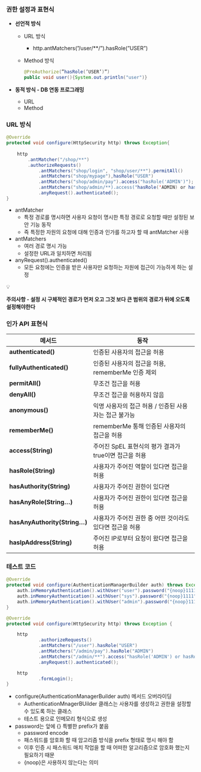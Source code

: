 ### 권한 설정과 표현식

- **선언적 방식**
    - URL 방식
        - http.antMatchers(”/user/**/”).hasRole(”USER”)
    - Method 방식

        ```java
        @PreAuthorize(”hasRole(’USER’)”)
        public void user(){System.out.println("user")}
        ```

- **동적 방식 - DB 연동 프로그래밍**
    - URL
    - Method

### URL 방식

```java
@Override
protected void configure(HttpSecurity http) throws Exception{
	
	http
		.antMatcher("/shop/**")
		.authorizeRequests()
			.antMatchers("shop/login", "shop/user/**").permitAll()
			.antMatchers("shop/mypage"),hasRole("USER")
			.antMatchers("shop/admin/pay").access("hasRole('ADMIN')");
			.antMatchers("shop/admin/**).access("hasRole('ADMIN) or hasRole('SYS')")
			.anyRequest().authenticated();
}
```

- antMatcher
    - 특정 경로를 명시하면 사용자 요청이 명시한 특정 경로로 요청할 때만 설정된 보안 기능 동작
    - 즉 특정한 자원의 요청에 대해 인증과 인가를 하고자 할 때 antMatcher 사용
- antMatchers
    - 여러 경로 명시 가능
    - 설정한 URL과 일치하면 처리됨
- anyRequest().authenticated()
    - 모든 요청에는 인증을 받은 사용자만 요청하는 자원에 접근이 가능하게 하는 설정

<aside>
💡

**주의사항 - 설정 시 구체적인 경로가 먼저 오고 그것 보다 큰 범위의 경로가 뒤에 오도록 설정해야한다**

</aside>

### 인가 API 표현식

| 메서드 | 동작 |
| --- | --- |
| **authenticated()** | 인증된 사용자의 접근을 허용  |
| **fullyAuthenticated()** | 인증된 사용자의 접근을 허용, rememberMe 인증 제외  |
| **permitAll()** | 무조건 접근을 허용 |
| **denyAll()** | 무조건 접근을 허용하지 않음 |
| **anonymous()** | 익명 사용자의 접근 허용 / 인증된 사용자는 접근 불가능 |
| **rememberMe()** | rememberMe 통해 인증된 사용자의 접근을 허용 |
| **access(String)** | 주어진 SpEL 표현식의 평가 결과가 true이면 접근을 허용 |
| **hasRole(String)** | 사용자가 주어진 역할이 있다면 접근을 허용 |
| **hasAuthority(String)** | 사용자가 주어진 권한이 있다면 |
| **hasAnyRole(String…)** | 사용자가 주어진 권한이 있다면 접근을 허용 |
| **hasAnyAuthority(String…)** | 사용자가 주어진 권한 중 어떤 것이라도 있다면 접근을 허용 |
| **hasIpAddress(String)** | 주어진 IP로부터 요청이 왔다면 접근을 허용 |

### 테스트 코드

```java
@Override
protected void configure(AuthenticationManagerBuilder auth) throws Exception {
    auth.inMemoryAuthentication().withUser("user").password("{noop}1111").roles("USER");
    auth.inMemoryAuthentication().withUser("sys").password("{noop}1111").roles("SYS");
    auth.inMemoryAuthentication().withUser("admin").password("{noop}1111").roles("ADMIN");
}

@Override
protected void configure(HttpSecurity http) throws Exception {

    http
            .authorizeRequests()
            .antMatchers("/user").hasRole("USER")
            .antMatchers("/admin/pay").hasRole("ADMIN")
            .antMatchers("/admin/**").access("hasRole('ADMIN') or hasRole('SYS')")
            .anyRequest().authenticated();

    http
            .formLogin();
}
```

- configure(AuthenticationManagerBuilder auth) 메서드 오버라이딩
    - AuthenticationMnagerBUilder 클래스는 사용자를 생성하고 권한을 설정할 수 있도록 하는 클래스
    - 테스트 용으로 인메모리 형식으로 생성
- password는 앞에 {} 특별한 prefix가 붙음
    - password encode
    - 패스워드를 암호화 할 때 암고리즘 방식을 prefix 형태로 명시 해야 함
    - 이후 인증 시 패스워드 매치 작업을 할 때 어떠한 알고리즘으로 암호화 했는지 필요하기 때문
    - {noop}은 사용하지 않는다는 의미